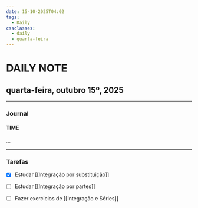 ```yaml
---
date: 15-10-2025T04:02
tags:
  - Daily
cssclasses:
  - daily
  - quarta-feira
---
```

# DAILY NOTE
## quarta-feira, outubro 15º, 2025

***
### Journal
#### TIME


...
***
### Tarefas
- [x] Estudar [[Integração por substituição]]
- [ ] Estudar [[Integração por partes]]
- [ ] Fazer exercicios de [[Integração e Séries]]

